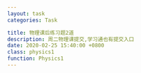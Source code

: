 ```yaml
---
layout: task
categories: Task

title: 物理课后练习题2道
description: 周二物理课提交,学习通也有提交入口
date: 2020-02-25 15:40:00 +0800
class: physics1
function: Physics1
---
```



